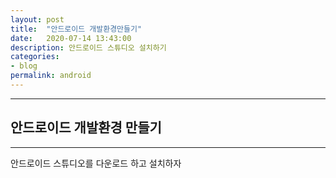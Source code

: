 ```yaml
---
layout: post
title:  "안드로이드 개발환경만들기"
date:   2020-07-14 13:43:00
description: 안드로이드 스튜디오 설치하기  
categories:
- blog
permalink: android
---
```


___
## 안드로이드 개발환경 만들기   
---
안드로이드 스튜디오를 다운로드 하고 설치하자  

